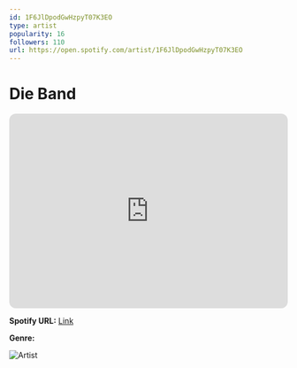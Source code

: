 ```yaml
---
id: 1F6JlDpodGwHzpyT07K3EO
type: artist
popularity: 16
followers: 110
url: https://open.spotify.com/artist/1F6JlDpodGwHzpyT07K3EO
---
```

# Die Band

<iframe style="border-radius:12px" src="https://open.spotify.com/embed/artist/1F6JlDpodGwHzpyT07K3EO" width="100%" height="352" frameBorder="0" allowfullscreen="" allow="autoplay; clipboard-write; encrypted-media; fullscreen; picture-in-picture" loading="lazy"></iframe>

**Spotify URL:** [Link](https://open.spotify.com/artist/1F6JlDpodGwHzpyT07K3EO)

**Genre:** 

![Artist](https://i.scdn.co/image/ab67616d0000b2731a3578c3989d6a7ef842d72f)
